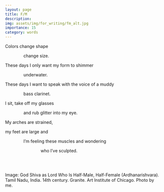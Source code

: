 ```yaml
---
layout: page
title: F/M
description: 
img: assets/img/for_writing/fm_alt.jpg
importance: 15
category: words
---
```


Colors change shape

&emsp;&emsp;&emsp;&emsp; change size.

These days I only want my form to shimmer

&emsp;&emsp;&emsp;&emsp; underwater.

These days I want to speak with the voice of a muddy

&emsp;&emsp;&emsp;&emsp; bass clarinet.

I sit, take off my glasses

&emsp;&emsp;&emsp;&emsp; and rub glitter into my eye.

My arches are strained,

my feet are large and 

&emsp;&emsp;&emsp;&emsp; I’m feeling these muscles and wondering

&emsp;&emsp;&emsp;&emsp;&emsp;&emsp;&emsp;&emsp; who I’ve sculpted.



<br/><br/>

Image: God Shiva as Lord Who Is Half-Male, Half-Female (Ardhanarishvara). Tamil Nadu, India. 14th century. Granite. Art Institute of Chicago. Photo by me.
